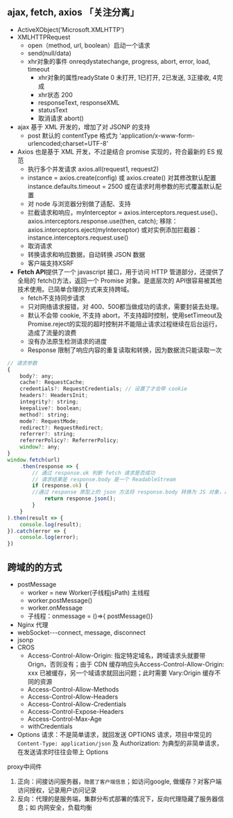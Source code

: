 ## ajax, fetch, axios 「关注分离」

+ ActiveXObject('Microsoft.XMLHTTP')
+ XMLHTTPRequest
  + open（method, url, boolean）启动一个请求
  + send(null/data)
  + xhr对象的事件 onreqdystatechange, progress, abort, error, load, timeout
    + xhr对象的属性readyState 0 未打开, 1已打开, 2已发送, 3正接收, 4完成
    + xhr状态 200
    + responseText, responseXML
    + statusText
    + 取消请求 abort()
+ ajax 基于 XML 开发的，增加了对 JSONP 的支持
  + post 默认的 contentType 格式为 'application/x-www-form-urlencoded;charset=UTF-8'
+ Axios 也是基于 XML 开发，不过是结合 promise 实现的，符合最新的 ES 规范
  + 执行多个并发请求 axios.all(request1, request2)
  + instance = axios.create(config) 或 axios.create() 对其修改默认配置 instance.defaults.timeout = 2500 或在请求时用参数的形式覆盖默认配置
  + 对 node 与浏览器分别做了适配、支持
  + 拦截请求和响应，myInterceptor = axios.interceptors.request.use()、axios.interceptors.response.use(then, catch); 移除：axios.interceptors.eject(myInterceptor) 或对实例添加拦截器：instance.interceptors.request.use()
  + 取消请求
  + 转换请求和响应数据，自动转换 JSON 数据
  + 客户端支持XSRF
+ **Fetch API**提供了一个 javascript 接口，用于访问 HTTP 管道部分，还提供了全局的 fetch()方法，返回一个 Promise 对象。是底层次的 API很容易被其他技术使用。已简单合理的方式来支持跨域。
  + fetch不支持同步请求
  + 只对网络请求报错，对 400、500都当做成功的请求，需要封装去处理。
  + 默认不会带 cookie, 不支持 abort，不支持超时控制，使用setTimeout及Promise.reject的实现的超时控制并不能阻止请求过程继续在后台运行，造成了流量的浪费
  + 没有办法原生检测请求的进度
  + Response 限制了响应内容的重复读取和转换，因为数据流只能读取一次

```javascript
// 请求参数
{
    body?: any;
    cache?: RequestCache;
    credentials?: RequestCredentials; // 设置了才会带 cookie
    headers?: HeadersInit;
    integrity?: string;
    keepalive?: boolean;
    method?: string;
    mode?: RequestMode;
    redirect?: RequestRedirect;
    referrer?: string;
    referrerPolicy?: ReferrerPolicy;
    window?: any;
}
window.fetch(url)
    .then(response => {
        // 通过 response.ok 判断 fetch 请求是否成功
        // 请求结果是 response.body 是一个 ReadableStream
        if (response.ok) {
        //通过 response 原型上的 json 方法将 response.body 转换为 JS 对象，再返回出去
            return response.json();
        }
    }
).then(result => {
    console.log(result);
}).catch(error => {
    console.log(error);
})
```

## 跨域的的方式

+ postMessage
  + worker = new Worker(子线程jsPath) 主线程
  + worker.postMessage()
  + worker.onMessage
  + 子线程：onmessage = ()=>{ postMessage()}
+ Nginx 代理
+ webSocket---connect, message, disconnect
+ jsonp
+ CROS
  + Access-Control-Allow-Origin: 指定特定域名，跨域请求头就要带 Orign，否则没有；由于 CDN 缓存响应头Access-Control-Allow-Origin: xxx 已被缓存，另一个域请求就回出问题；此时需要 Vary:Origin 缓存不同的资源
  + Access-Control-Allow-Methods
  + Access-Control-Allow-Headers
  + Access-Control-Allow-Credentials
  + Access-Control-Expose-Headers
  + Access-Control-Max-Age
  + withCredentials
+ Options 请求：不是简单请求，就回发送 OPTIONS 请求，项目中常见的 `Content-Type: application/json` 及 Authorization: <token> 为典型的非简单请求，在发送请求时往往会带上 Options


proxy中间件

1. 正向：间接访问服务器，`隐匿了客户端信息`；如访问google, 做缓存？对客户端访问授权，记录用户访问记录
2. 反向：代理的是服务端，集群分布式部署的情况下，反向代理隐藏了服务器信息；如 内网安全，负载均衡
